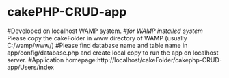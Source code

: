 # cakePHP-CRUD-app
#Developed on localhost WAMP system.
#*for WAMP installed system* Please copy the cakeFolder in www directory of WAMP (usually C:/wamp/www/)
#Please find database name and table name in app/config/database.php and create local copy to run the app on localhost server. 
#Application homepage:http://localhost/cakeFolder/cakephp-CRUD-app/Users/index
